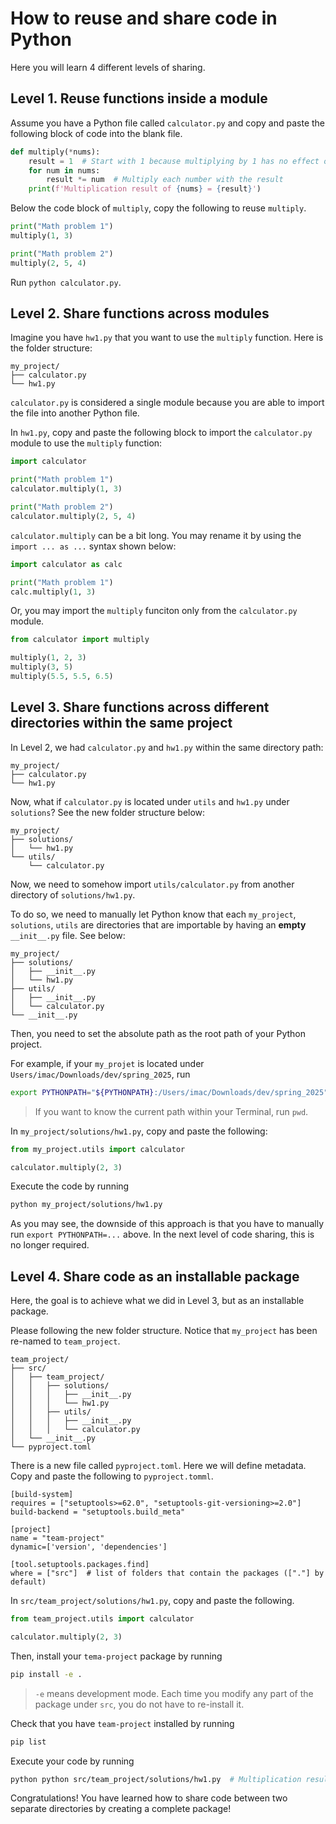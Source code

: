 # How to reuse and share code in Python

Here you will learn 4 different levels of sharing.

## Level 1. Reuse functions inside a module

Assume you have a Python file called `calculator.py` and copy and paste the following block of code into the blank file.

```python
def multiply(*nums):
    result = 1  # Start with 1 because multiplying by 1 has no effect on the outcome
    for num in nums:
        result *= num  # Multiply each number with the result
    print(f'Multiplication result of {nums} = {result}')
```

Below the code block of `multiply`, copy the following to reuse `multiply`.

```python
print("Math problem 1")
multiply(1, 3)

print("Math problem 2")
multiply(2, 5, 4)
```

Run `python calculator.py`.

## Level 2. Share functions across modules

Imagine you have `hw1.py` that you want to use the `multiply` function. Here is the folder structure:

```text
my_project/
├── calculator.py
└── hw1.py
```

`calculator.py` is considered a single module because you are able to import the file into another Python file.

In `hw1.py`, copy and paste the following block to import the `calculator.py` module to use the `multiply` function:

```python
import calculator

print("Math problem 1")
calculator.multiply(1, 3)

print("Math problem 2")
calculator.multiply(2, 5, 4)
```

`calculator.multiply` can be a bit long. You may rename it by using the `import ... as ...` syntax shown below:

```python
import calculator as calc

print("Math problem 1")
calc.multiply(1, 3)
```

Or, you may import the `multiply` funciton only from the `calculator.py` module.

```python
from calculator import multiply

multiply(1, 2, 3)
multiply(3, 5)
multiply(5.5, 5.5, 6.5)
```

## Level 3. Share functions across different directories within the same project

In Level 2, we had `calculator.py` and `hw1.py` within the same directory path:

```text
my_project/
├── calculator.py
└── hw1.py
```

Now, what if `calculator.py` is located under `utils` and  `hw1.py` under `solutions`? See the new folder structure below:

```text
my_project/
├── solutions/
│   └── hw1.py
└── utils/
    └── calculator.py
```

Now, we need to somehow import `utils/calculator.py` from another directory of `solutions/hw1.py`.

To do so, we need to manually let Python know that each `my_project`, `solutions`, `utils` are directories that are importable by having an **empty** `__init__.py` file. See below:

```text
my_project/
├── solutions/
│   ├── __init__.py
│   └── hw1.py
├── utils/
│   ├── __init__.py
│   └── calculator.py
└── __init__.py
```

Then, you need to set the absolute path as the root path of your Python project.

For example, if your `my_projet` is located under `Users/imac/Downloads/dev/spring_2025`, run

```bash
export PYTHONPATH="${PYTHONPATH}:/Users/imac/Downloads/dev/spring_2025"
```

> If you want to know the current path within your Terminal, run `pwd`.

In `my_project/solutions/hw1.py`, copy and paste the following:

```python
from my_project.utils import calculator

calculator.multiply(2, 3)
```

Execute the code by running

```bash
python my_project/solutions/hw1.py
```

As you may see, the downside of this approach is that you have to manually run `export PYTHONPATH=...` above. In the next level of code sharing, this is no longer required.

## Level 4. Share code as an installable package

Here, the goal is to achieve what we did in Level 3, but as an installable package.

Please following the new folder structure. Notice that `my_project` has been re-named to `team_project`.

```text
team_project/
├── src/
│   ├── team_project/
│   │   ├── solutions/
│   │   │   ├── __init__.py
│   │   │   └── hw1.py
│   │   ├── utils/
│   │   │   ├── __init__.py
│   │   │   └── calculator.py
│   └── __init__.py
└── pyproject.toml
```

There is a new file called `pyproject.toml`. Here we will define metadata. Copy and paste the following to `pyproject.tomml`.

```text
[build-system]
requires = ["setuptools>=62.0", "setuptools-git-versioning>=2.0"]
build-backend = "setuptools.build_meta"

[project]
name = "team-project"
dynamic=['version', 'dependencies']

[tool.setuptools.packages.find]
where = ["src"]  # list of folders that contain the packages (["."] by default)
```

In `src/team_project/solutions/hw1.py`, copy and paste the following.

```python
from team_project.utils import calculator

calculator.multiply(2, 3)
```

Then, install your `tema-project` package by running

```bash
pip install -e .
```

> `-e` means development mode. Each time you modify any part of the package under `src`, you do not have to re-install it.

Check that you have `team-project` installed by running

```bash
pip list
```

Execute your code by running

```bash
python python src/team_project/solutions/hw1.py  # Multiplication result of (2, 3) = 6
```

Congratulations! You have learned how to share code between two separate directories by creating a complete package!
